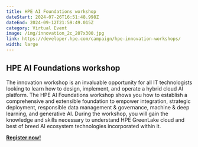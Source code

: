 ```yaml
---
title: HPE AI Foundations workshop
dateStart: 2024-07-26T16:51:48.998Z
dateEnd: 2024-09-12T21:59:49.015Z
category: Virtual Event
image: /img/innovation_2c_207x300.jpg
link: https://developer.hpe.com/campaign/hpe-innovation-workshops/
width: large
---
```

## HPE AI Foundations workshop

The innovation workshop is an invaluable opportunity for all IT technologists looking to learn how to design, implement, and operate a hybrid cloud AI platform. The HPE AI Foundations workshop shows you how to establish a comprehensive and extensible foundation to empower integration, strategic deployment, responsible data management & governance, machine & deep learning, and generative AI. During the workshop, you will gain the knowledge and skills necessary to understand HPE GreenLake cloud and best of breed AI ecosystem technologies incorporated within it.

[**Register now!**](https://developer.hpe.com/skillup/)
